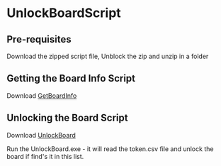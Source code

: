 # UnlockBoardScript

## Pre-requisites
Download the zipped script file, Unblock the zip and unzip in a folder

## Getting the Board Info Script
Download [GetBoardInfo](GetBoardInfo.zip)

## Unlocking the Board Script
Download [UnlockBoard](UnlockBoard.zip)

Run the UnlockBoard.exe - it will read the token.csv file and unlock the board if find's it in this list.
